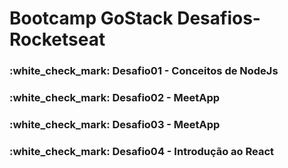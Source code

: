 <h1>Bootcamp GoStack Desafios- Rocketseat</h1>


<h3>:white_check_mark: Desafio01 - Conceitos de NodeJs</h3>
<h3>:white_check_mark: Desafio02 - MeetApp</h3>
<h3>:white_check_mark: Desafio03 - MeetApp</h3>
<h3>:white_check_mark: Desafio04 - Introdução ao React</h3>

